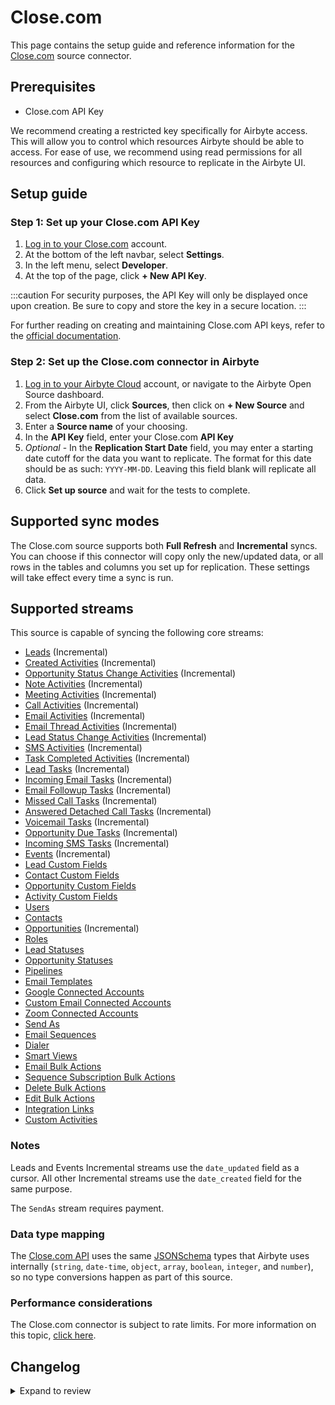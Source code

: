 # Close.com

This page contains the setup guide and reference information for the [Close.com](https://www.close.com/) source connector.

## Prerequisites

- Close.com API Key

We recommend creating a restricted key specifically for Airbyte access. This will allow you to control which resources Airbyte should be able to access. For ease of use, we recommend using read permissions for all resources and configuring which resource to replicate in the Airbyte UI.

## Setup guide

### Step 1: Set up your Close.com API Key

1. [Log in to your Close.com](https://www.close.com) account.
2. At the bottom of the left navbar, select **Settings**.
3. In the left menu, select **Developer**.
4. At the top of the page, click **+ New API Key**.

:::caution
For security purposes, the API Key will only be displayed once upon creation. Be sure to copy and store the key in a secure location.
:::

For further reading on creating and maintaining Close.com API keys, refer to the
[official documentation](https://help.close.com/docs/api-keys-oauth).

### Step 2: Set up the Close.com connector in Airbyte

1. [Log in to your Airbyte Cloud](https://cloud.airbyte.com/workspaces) account, or navigate to the Airbyte Open Source dashboard.
2. From the Airbyte UI, click **Sources**, then click on **+ New Source** and select **Close.com** from the list of available sources.
3. Enter a **Source name** of your choosing.
4. In the **API Key** field, enter your Close.com **API Key**
5. _Optional_ - In the **Replication Start Date** field, you may enter a starting date cutoff for the data you want to replicate. The format for this date should be as such: `YYYY-MM-DD`. Leaving this field blank will replicate all data.
6. Click **Set up source** and wait for the tests to complete.

## Supported sync modes

The Close.com source supports both **Full Refresh** and **Incremental** syncs. You can choose if this connector will copy only the new/updated data, or all rows in the tables and columns you set up for replication. These settings will take effect every time a sync is run.

## Supported streams

This source is capable of syncing the following core streams:

- [Leads](https://developer.close.com/#leads) \(Incremental\)
- [Created Activities](https://developer.close.com/#activities-list-or-filter-all-created-activities) \(Incremental\)
- [Opportunity Status Change Activities](https://developer.close.com/#activities-list-or-filter-all-opportunitystatuschange-activities) \(Incremental\)
- [Note Activities](https://developer.close.com/#activities-list-or-filter-all-note-activities) \(Incremental\)
- [Meeting Activities](https://developer.close.com/#activities-list-or-filter-all-meeting-activities) \(Incremental\)
- [Call Activities](https://developer.close.com/#activities-list-or-filter-all-call-activities) \(Incremental\)
- [Email Activities](https://developer.close.com/#activities-list-or-filter-all-email-activities) \(Incremental\)
- [Email Thread Activities](https://developer.close.com/#activities-list-or-filter-all-emailthread-activities) \(Incremental\)
- [Lead Status Change Activities](https://developer.close.com/#activities-list-or-filter-all-leadstatuschange-activities) \(Incremental\)
- [SMS Activities](https://developer.close.com/#activities-list-or-filter-all-sms-activities) \(Incremental\)
- [Task Completed Activities](https://developer.close.com/#activities-list-or-filter-all-taskcompleted-activities) \(Incremental\)
- [Lead Tasks](https://developer.close.com/#tasks) \(Incremental\)
- [Incoming Email Tasks](https://developer.close.com/#tasks) \(Incremental\)
- [Email Followup Tasks](https://developer.close.com/#tasks) \(Incremental\)
- [Missed Call Tasks](https://developer.close.com/#tasks) \(Incremental\)
- [Answered Detached Call Tasks](https://developer.close.com/#tasks) \(Incremental\)
- [Voicemail Tasks](https://developer.close.com/#tasks) \(Incremental\)
- [Opportunity Due Tasks](https://developer.close.com/#tasks) \(Incremental\)
- [Incoming SMS Tasks](https://developer.close.com/#tasks) \(Incremental\)
- [Events](https://developer.close.com/#event-log) \(Incremental\)
- [Lead Custom Fields](https://developer.close.com/#custom-fields-list-all-the-lead-custom-fields-for-your-organization)
- [Contact Custom Fields](https://developer.close.com/#custom-fields-list-all-the-contact-custom-fields-for-your-organization)
- [Opportunity Custom Fields](https://developer.close.com/#custom-fields-list-all-the-opportunity-custom-fields-for-your-organization)
- [Activity Custom Fields](https://developer.close.com/#custom-fields-list-all-the-activity-custom-fields-for-your-organization)
- [Users](https://developer.close.com/#users)
- [Contacts](https://developer.close.com/#contacts)
- [Opportunities](https://developer.close.com/#opportunities) \(Incremental\)
- [Roles](https://developer.close.com/#roles)
- [Lead Statuses](https://developer.close.com/#lead-statuses)
- [Opportunity Statuses](https://developer.close.com/#opportunity-statuses)
- [Pipelines](https://developer.close.com/#pipelines)
- [Email Templates](https://developer.close.com/#email-templates)
- [Google Connected Accounts](https://developer.close.com/#connected-accounts)
- [Custom Email Connected Accounts](https://developer.close.com/#connected-accounts)
- [Zoom Connected Accounts](https://developer.close.com/#connected-accounts)
- [Send As](https://developer.close.com/#send-as)
- [Email Sequences](https://developer.close.com/#email-sequences)
- [Dialer](https://developer.close.com/#dialer)
- [Smart Views](https://developer.close.com/#smart-views)
- [Email Bulk Actions](https://developer.close.com/#bulk-actions-list-bulk-emails)
- [Sequence Subscription Bulk Actions](https://developer.close.com/#bulk-actions-list-bulk-sequence-subscriptions)
- [Delete Bulk Actions](https://developer.close.com/#bulk-actions-list-bulk-deletes)
- [Edit Bulk Actions](https://developer.close.com/#bulk-actions-list-bulk-edits)
- [Integration Links](https://developer.close.com/#integration-links)
- [Custom Activities](https://developer.close.com/#custom-activities)

### Notes

Leads and Events Incremental streams use the `date_updated` field as a cursor. All other Incremental streams use the `date_created` field for the same purpose.

The `SendAs` stream requires payment.

### Data type mapping

The [Close.com API](https://developer.close.com/) uses the same [JSONSchema](https://json-schema.org/understanding-json-schema/reference/index.html) types that Airbyte uses internally (`string`, `date-time`, `object`, `array`, `boolean`, `integer`, and `number`), so no type conversions happen as part of this source.

### Performance considerations

The Close.com connector is subject to rate limits. For more information on this topic,
[click here](https://developer.close.com/topics/rate-limits/).

## Changelog

<details>
  <summary>Expand to review</summary>

| Version | Date       | Pull Request                                             | Subject                                                                                                |
| :------ |:-----------| :------------------------------------------------------- | :----------------------------------------------------------------------------------------------------- |
| 0.6.2 | 2025-01-25 | [52306](https://github.com/airbytehq/airbyte/pull/52306) | Update dependencies |
| 0.6.1 | 2025-01-18 | [51625](https://github.com/airbytehq/airbyte/pull/51625) | Update dependencies |
| 0.6.0 | 2025-01-16 | [50431](https://github.com/airbytehq/airbyte/pull/50431) | Migrate to manifest-only |
| 0.5.30 | 2025-01-11 | [51119](https://github.com/airbytehq/airbyte/pull/51119) | Update dependencies |
| 0.5.29 | 2025-01-04 | [50920](https://github.com/airbytehq/airbyte/pull/50920) | Update dependencies |
| 0.5.28 | 2024-12-28 | [50532](https://github.com/airbytehq/airbyte/pull/50532) | Update dependencies |
| 0.5.27 | 2024-12-21 | [50065](https://github.com/airbytehq/airbyte/pull/50065) | Update dependencies |
| 0.5.26 | 2024-12-14 | [48918](https://github.com/airbytehq/airbyte/pull/48918) | Starting with this version, the Docker image is now rootless. Please note that this and future versions will not be compatible with Airbyte versions earlier than 0.64 |
| 0.5.25 | 2024-11-04 | [47933](https://github.com/airbytehq/airbyte/pull/47933) | Update dependencies |
| 0.5.24 | 2024-10-21 | [47047](https://github.com/airbytehq/airbyte/pull/47047) | Update dependencies |
| 0.5.23 | 2024-10-12 | [46803](https://github.com/airbytehq/airbyte/pull/46803) | Update dependencies |
| 0.5.22 | 2024-10-05 | [46449](https://github.com/airbytehq/airbyte/pull/46449) | Update dependencies |
| 0.5.21 | 2024-09-28 | [46116](https://github.com/airbytehq/airbyte/pull/46116) | Update dependencies |
| 0.5.20 | 2024-09-21 | [45738](https://github.com/airbytehq/airbyte/pull/45738) | Update dependencies |
| 0.5.19 | 2024-09-14 | [45483](https://github.com/airbytehq/airbyte/pull/45483) | Update dependencies |
| 0.5.18 | 2024-09-07 | [45300](https://github.com/airbytehq/airbyte/pull/45300) | Update dependencies |
| 0.5.17 | 2024-08-31 | [44976](https://github.com/airbytehq/airbyte/pull/44976) | Update dependencies |
| 0.5.16 | 2024-08-24 | [44651](https://github.com/airbytehq/airbyte/pull/44651) | Update dependencies |
| 0.5.15 | 2024-08-17 | [44305](https://github.com/airbytehq/airbyte/pull/44305) | Update dependencies |
| 0.5.14 | 2024-08-12 | [43877](https://github.com/airbytehq/airbyte/pull/43877) | Update dependencies |
| 0.5.13 | 2024-08-10 | [43574](https://github.com/airbytehq/airbyte/pull/43574) | Update dependencies |
| 0.5.12 | 2024-08-03 | [43296](https://github.com/airbytehq/airbyte/pull/43296) | Update dependencies |
| 0.5.11 | 2024-07-27 | [42639](https://github.com/airbytehq/airbyte/pull/42639) | Update dependencies |
| 0.5.10 | 2024-07-20 | [42318](https://github.com/airbytehq/airbyte/pull/42318) | Update dependencies |
| 0.5.9 | 2024-07-13 | [41896](https://github.com/airbytehq/airbyte/pull/41896) | Update dependencies |
| 0.5.8 | 2024-07-10 | [40515](https://github.com/airbytehq/airbyte/pull/40515) | Add support for array type custom fields |
| 0.5.7 | 2024-07-10 | [41374](https://github.com/airbytehq/airbyte/pull/41374) | Update dependencies |
| 0.5.6 | 2024-07-09 | [41313](https://github.com/airbytehq/airbyte/pull/41313) | Update dependencies |
| 0.5.5 | 2024-07-06 | [40994](https://github.com/airbytehq/airbyte/pull/40994) | Update dependencies |
| 0.5.4 | 2024-06-25 | [40350](https://github.com/airbytehq/airbyte/pull/40350) | Update dependencies |
| 0.5.3 | 2024-06-22 | [40043](https://github.com/airbytehq/airbyte/pull/40043) | Update dependencies |
| 0.5.2 | 2024-06-15 | [39477](https://github.com/airbytehq/airbyte/pull/39477) | Format source, delete requirements.txt |
| 0.5.1 | 2024-05-20 | [38391](https://github.com/airbytehq/airbyte/pull/38391) | [autopull] base image + poetry + up_to_date |
| 0.5.0 | 2023-11-30 | [32984](https://github.com/airbytehq/airbyte/pull/32984) | Add support for custom fields |
| 0.4.3 | 2023-10-28 | [31534](https://github.com/airbytehq/airbyte/pull/31534) | Fixed Email Activities Stream Pagination |
| 0.4.2 | 2023-08-08 | [29206](https://github.com/airbytehq/airbyte/pull/29206) | Fixed the issue with `DatePicker` format for `start date` |
| 0.4.1 | 2023-07-04 | [27950](https://github.com/airbytehq/airbyte/pull/27950) | Add human readable titles to API Key and Start Date fields |
| 0.4.0 | 2023-06-27 | [27776](https://github.com/airbytehq/airbyte/pull/27776) | Update the `Email Followup Tasks` stream schema |
| 0.3.0 | 2023-05-12 | [26024](https://github.com/airbytehq/airbyte/pull/26024) | Update the `Email sequences` stream schema |
| 0.2.2 | 2023-05-05 | [25868](https://github.com/airbytehq/airbyte/pull/25868) | Added `CDK TypeTransformer` to gurantee JSON Schema types, added missing properties for `roles` stream |
| 0.2.1 | 2023-02-15 | [23074](https://github.com/airbytehq/airbyte/pull/23074) | Specified date formatting in specification |
| 0.2.0 | 2022-11-04 | [18968](https://github.com/airbytehq/airbyte/pull/18968) | Migrate to Low-Code |
| 0.1.0 | 2021-08-10 | [5366](https://github.com/airbytehq/airbyte/pull/5366) | Initial release of Close.com connector for Airbyte |

</details>
